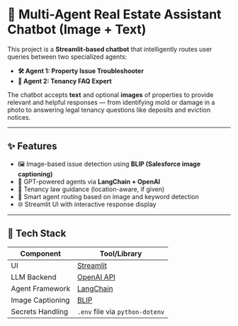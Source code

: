 # 🏡 Multi-Agent Real Estate Assistant Chatbot (Image + Text)

This project is a **Streamlit-based chatbot** that intelligently routes user queries between two specialized agents:

- **🛠️ Agent 1: Property Issue Troubleshooter**
- **📄 Agent 2: Tenancy FAQ Expert**

The chatbot accepts **text** and optional **images** of properties to provide relevant and helpful responses — from identifying mold or damage in a photo to answering legal tenancy questions like deposits and eviction notices.

---

## ✨ Features

- 🖼️ Image-based issue detection using **BLIP (Salesforce image captioning)**
- 🧠 GPT-powered agents via **LangChain + OpenAI**
- 📄 Tenancy law guidance (location-aware, if given)
- 💬 Smart agent routing based on image and keyword detection
- 🌐 Streamlit UI with interactive response display

---

## 🧰 Tech Stack

| Component        | Tool/Library                             |
|------------------|-------------------------------------------|
| UI               | [Streamlit](https://streamlit.io)        |
| LLM Backend      | [OpenAI API](https://openai.com)         |
| Agent Framework  | [LangChain](https://www.langchain.com)   |
| Image Captioning | [BLIP](https://huggingface.co/Salesforce/blip-image-captioning-base) |
| Secrets Handling | `.env` file via `python-dotenv`          |


